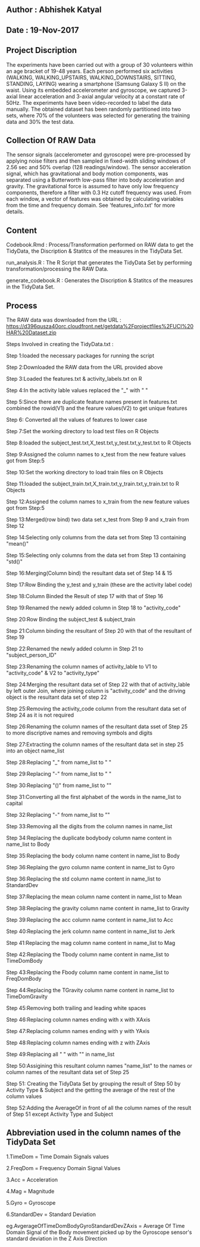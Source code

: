 ## Author : Abhishek Katyal

## Date : 19-Nov-2017


## Project Discription


The experiments have been carried out with a group of 30 volunteers within an age bracket of 19-48 years. Each person performed six activities (WALKING, WALKING_UPSTAIRS, WALKING_DOWNSTAIRS, SITTING, STANDING, LAYING) wearing a smartphone (Samsung Galaxy S II) on the waist. Using its embedded accelerometer and gyroscope, we captured 3-axial linear acceleration and 3-axial angular velocity at a constant rate of 50Hz. The experiments have been video-recorded to label the data manually. The obtained dataset has been randomly partitioned into two sets, where 70% of the volunteers was selected for generating the training data and 30% the test data. 

## Collection Of RAW Data


The sensor signals (accelerometer and gyroscope) were pre-processed by applying noise filters and then sampled in fixed-width sliding windows of 2.56 sec and 50% overlap (128 readings/window). The sensor acceleration signal, which has gravitational and body motion components, was separated using a Butterworth low-pass filter into body acceleration and gravity. The gravitational force is assumed to have only low frequency components, therefore a filter with 0.3 Hz cutoff frequency was used. From each window, a vector of features was obtained by calculating variables from the time and frequency domain. See 'features_info.txt' for more details.

## Content

Codebook.Rmd : Process/Transformation performed on RAW data to get the TidyData, the Discription & Statitcs of the measures in the TidyData Set.

run_analysis.R : The R Script that generates the TidyData Set by performing transformation/processing the RAW Data.

generate_codebook.R : Generates the Discription & Statitcs of the measures in the TidyData Set.


## Process

The RAW data was downloaded from the 
URL : https://d396qusza40orc.cloudfront.net/getdata%2Fprojectfiles%2FUCI%20HAR%20Dataset.zip

Steps Involved in creating the TidyData.txt :

Step 1:loaded the necessary packages for running the script

Step 2:Downloaded the RAW data from the URL provided above

Step 3:Loaded the features.txt & activity_labels.txt on R 

Step 4:In the activity lable values replaced the "_" with " "

Step 5:Since there are duplicate feature names present in features.txt combined the rowid(V1) and the fearure values(V2) to get unique features

Step 6: Converted all the values of features to lower case

Step 7:Set the working directory to load test files on R Objects

Step 8:loaded the subject_test.txt,X_test.txt,y_test.txt,y_test.txt to R Objects

Step 9:Assigned the column names to x_test from the new feature values got from Step:5

Step 10:Set the working directory to load train files on R Objects

Step 11:loaded the subject_train.txt,X_train.txt,y_train.txt,y_train.txt to R Objects

Step 12:Assigned the column names to x_train from the new feature values got from Step:5

Step 13:Merged(row bind) two data set x_test from Step 9 and x_train from Step 12

Step 14:Selecting only columns from the data set from Step 13 containing "mean()" 

Step 15:Selecting only columns from the data set from Step 13 containing "std()" 

Step 16:Merging(Column bind) the resultant data set of Step 14 & 15

Step 17:Row Binding the y_test and y_train (these are the activity label code)

Step 18:Column Binded the Result of step 17 with that of Step 16

Step 19:Renamed the newly added column in Step 18 to "activity_code"

Step 20:Row Binding the subject_test & subject_train 

Step 21:Column binding the resultant of Step 20 with that of the resultant of Step 19

Step 22:Renamed the newly added column in Step 21 to "subject_person_ID"

Step 23:Renaming the column names of activity_lable to V1 to "activity_code" & V2 to "activity_type"

Step 24:Merging the resultant data set of Step 22 with that of activity_lable by left outer Join, where joining 
column is  "activity_code" and the driving object is the resultant data set of step 22

Step 25:Removing the activity_code column from the resultant data set of Step 24 as it is not required

Step 26:Renaming the column names of the resultant data sset of Step 25 to more discriptive names and removing symbols and digits

Step 27:Extracting the column names of the resultant data set in step 25 into an object name_list

Step 28:Replacing "_" from name_list to " "

Step 29:Replacing "-" from name_list to " "

Step 30:Replacing "()" from name_list to ""

Step 31:Converting all the first alphabet of the words in the name_list to capital

Step 32:Replacing "-" from name_list to ""

Step 33:Removing all the digits from the column names in name_list

Step 34:Replacing the duplicate bodybody column name content in name_list to Body

Step 35:Replacing the body column name content in name_list to Body

Step 36:Replaing the gyro column name content in name_list to Gyro

Step 36:Replacing the std column name content in name_list to StandardDev

Step 37:Replacing the mean column name content in name_list to Mean

Step 38:Replacing the gravity column name content in name_list to Gravity

Step 39:Replacing the acc column name content in name_list to Acc

Step 40:Replacing the jerk column name content in name_list to Jerk

Step 41:Replacing the mag column name content in name_list to Mag

Step 42:Replacing the Tbody column name content in name_list to TimeDomBody

Step 43:Replacing the Fbody column name content in name_list to FreqDomBody

Step 44:Replacing the TGravity column name content in name_list to TimeDomGravity

Step 45:Removing both trailing and leading white spaces

Step 46:Replacing column names ending with x with XAxis

Step 47:Replacing column names ending with y with YAxis

Step 48:Replacing column names ending with z with ZAxis

Step 49:Replacing all " " with "" in name_list

Step 50:Assigining this resultant column names "name_list" to the names or column names of the                 resultant data set of Step 25

Step 51: Creating the TidyData Set by grouping the result of Step 50 by Activity Type & Subject and the getting the average of the rest of the column values

Step 52:Adding the AverageOf in front of all the column names of the result of Step 51 except Activity Type and Subject

## Abbreviation used in the column names of the TidyData Set

1.TimeDom = Time Domain Signals values

2.FreqDom = Frequency Domain Signal Values

3.Acc = Acceleration

4.Mag = Magnitude

5.Gyro = Gyroscope

6.StandardDev = Standard Deviation

eg.AvgerageOfTimeDomBodyGyroStandardDevZAxis = Average Of Time Domain Signal of the Body movement picked up by the Gyroscope sensor's standard deviation in the Z Axis Direction


